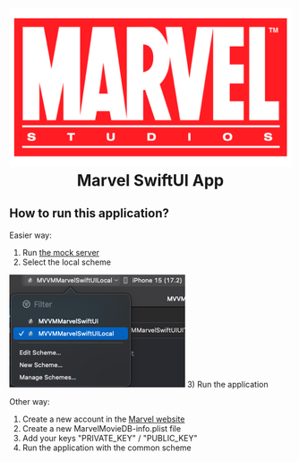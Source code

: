 <h1 align="center" style="border-bottom: none">
    <img alt="Marvel SwiftUI App" src="https://github.com/IgnacioGalliano/MarvelMockAPI/blob/main/Assets/Marvel-Studios-Logo-2008.png?raw=true"><br>Marvel SwiftUI App
</h1>

## How to run this application?

Easier way:
1) Run <a href="https://github.com/IgnacioGalliano/MarvelMockAPI">the mock server</a>
2) Select the local scheme
 <img alt="local scheme" src="https://github.com/IgnacioGalliano/ios-MVVM-SwiftUI-Marvel/blob/main/Readme%20Assets/Screenshot%202024-04-03%20at%2016.18.06.png?raw=true">
3) Run the application

Other way:
1) Create a new account in the <a href="https://developer.marvel.com/account"> Marvel website </a>
2) Create a new MarvelMovieDB-info.plist file
3) Add your keys "PRIVATE_KEY" / "PUBLIC_KEY"
4) Run the application with the common scheme
